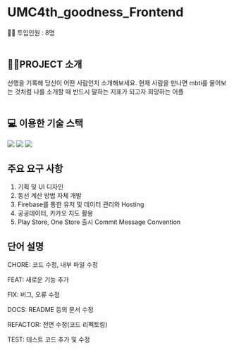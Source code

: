# UMC4th_goodness_Frontend

👨‍💻 투입인원 : 8명
<br />
<br />
## 👩‍🏫PROJECT 소개
선행을 기록해 당신이 어떤 사람인지 소개해보세요. 현재 사람을 만나면 mbti를 물어보는 것처럼 나를 소개할 때 반드시 말하는 지표가 되고자 희망하는 어플
<br />
<br />
## 💻 이용한 기술 스택
 <img src="https://img.shields.io/badge/Kotlin-A8C0C6?style=flat&logo=Kotlin&logoColor=white"/>
<img src="https://img.shields.io/badge/Android%20Studio-8C34FB?style=flat&logo=AndroidStudio&logoColor=white"/>
<img src="https://img.shields.io/badge/Firebase-FC0101?style=flat&logo=Firebase&logoColor=white"/> 
 
## 주요 요구 사항
1. 기획 및 UI 디자인
2. 동선 계산 방법 자체 개발
3. Firebase를 통한 유저 및 데이터 관리와 Hosting
4. 공공데이터, 카카오 지도 활용
5. Play Store, One Store 출시
Commit Message Convention

## 단어 설명
CHORE: 코드 수정, 내부 파일 수정

FEAT: 새로운 기능 추가

FIX: 버그, 오류 수정

DOCS: README 등의 문서 수정

REFACTOR: 전면 수정(코드 리펙토링)

TEST: 테스트 코드 추가 및 수정
<br />
